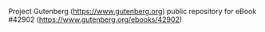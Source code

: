 Project Gutenberg (https://www.gutenberg.org) public repository for eBook #42902 (https://www.gutenberg.org/ebooks/42902)
